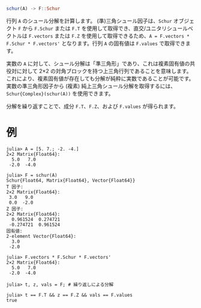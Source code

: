```julia
schur(A) -> F::Schur
```

行列 `A` のシュール分解を計算します。 (準)三角シュール因子は、`Schur` オブジェクト `F` から `F.Schur` または `F.T` を使用して取得でき、直交/ユニタリシュールベクトルは `F.vectors` または `F.Z` を使用して取得できるため、`A = F.vectors * F.Schur * F.vectors'` となります。行列 `A` の固有値は `F.values` で取得できます。

実数の `A` に対して、シュール分解は「準三角形」であり、これは複素固有値の共役対に対して 2×2 の対角ブロックを持つ上三角行列であることを意味します。これにより、複素固有値が存在しても分解が純粋に実数であることが可能です。実数の準三角形因子から (複素) 純上三角シュール分解を取得するには、`Schur{Complex}(schur(A))` を使用できます。

分解を繰り返すことで、成分 `F.T`、`F.Z`、および `F.values` が得られます。

# 例

```jldoctest
julia> A = [5. 7.; -2. -4.]
2×2 Matrix{Float64}:
  5.0   7.0
 -2.0  -4.0

julia> F = schur(A)
Schur{Float64, Matrix{Float64}, Vector{Float64}}
T 因子:
2×2 Matrix{Float64}:
 3.0   9.0
 0.0  -2.0
Z 因子:
2×2 Matrix{Float64}:
  0.961524  0.274721
 -0.274721  0.961524
固有値:
2-element Vector{Float64}:
  3.0
 -2.0

julia> F.vectors * F.Schur * F.vectors'
2×2 Matrix{Float64}:
  5.0   7.0
 -2.0  -4.0

julia> t, z, vals = F; # 繰り返しによる分解

julia> t == F.T && z == F.Z && vals == F.values
true
```
